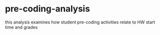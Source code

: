 # pre-coding-analysis
this analysis examines how student pre-coding activities relate to HW start time and grades
